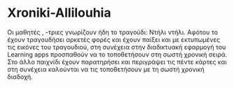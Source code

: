 # Xroniki-Allilouhia
Oι μαθητές , -τριες γνωρίζουν ήδη το τραγούδι: Ντήλι ντήλι. Αφότου το έχουν τραγουδήσει αρκετές φορές και έχουν παίξει και με εκτυπωμένες τις εικόνες του τραγουδιού, στη συνέχεια στην διαδικτυακή εφαρμογή του Learning apps προσπαθούν να το τοποθετήσουν στη σωστή χρονική σειρά.  
Στο άλλο παιχνίδι έχουν παρατηρήσει και περιγράψει τις πέντε κάρτες και στη συνέχεια καλούνται να τις τοποθετήσουν με τη σωστή χρονική διαδοχή.
